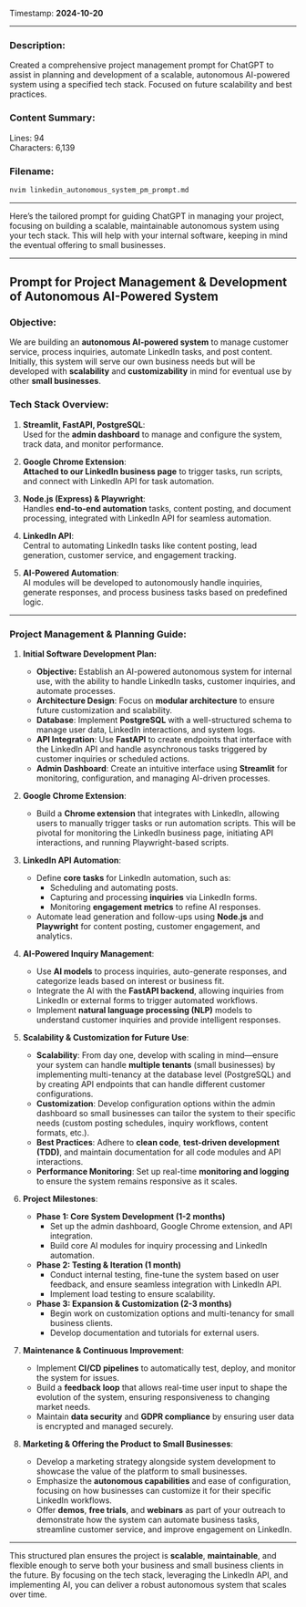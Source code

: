Timestamp: **2024-10-20**

---

### Description:
Created a comprehensive project management prompt for ChatGPT to assist in planning and development of a scalable, autonomous AI-powered system using a specified tech stack. Focused on future scalability and best practices.

### Content Summary:
Lines: 94  
Characters: 6,139

### Filename:
```bash
nvim linkedin_autonomous_system_pm_prompt.md
```

---

Here’s the tailored prompt for guiding ChatGPT in managing your project, focusing on building a scalable, maintainable autonomous system using your tech stack. This will help with your internal software, keeping in mind the eventual offering to small businesses.

---

## **Prompt for Project Management & Development of Autonomous AI-Powered System**

### **Objective:**
We are building an **autonomous AI-powered system** to manage customer service, process inquiries, automate LinkedIn tasks, and post content. Initially, this system will serve our own business needs but will be developed with **scalability** and **customizability** in mind for eventual use by other **small businesses**.

### **Tech Stack Overview:**
1. **Streamlit, FastAPI, PostgreSQL**:  
   Used for the **admin dashboard** to manage and configure the system, track data, and monitor performance.
   
2. **Google Chrome Extension**:  
   **Attached to our LinkedIn business page** to trigger tasks, run scripts, and connect with LinkedIn API for task automation.

3. **Node.js (Express) & Playwright**:  
   Handles **end-to-end automation** tasks, content posting, and document processing, integrated with LinkedIn API for seamless automation.

4. **LinkedIn API**:  
   Central to automating LinkedIn tasks like content posting, lead generation, customer service, and engagement tracking.

5. **AI-Powered Automation**:  
   AI modules will be developed to autonomously handle inquiries, generate responses, and process business tasks based on predefined logic.

---

### **Project Management & Planning Guide:**

1. **Initial Software Development Plan:**
   - **Objective:** Establish an AI-powered autonomous system for internal use, with the ability to handle LinkedIn tasks, customer inquiries, and automate processes.
   - **Architecture Design**: Focus on **modular architecture** to ensure future customization and scalability.
   - **Database**: Implement **PostgreSQL** with a well-structured schema to manage user data, LinkedIn interactions, and system logs.
   - **API Integration**: Use **FastAPI** to create endpoints that interface with the LinkedIn API and handle asynchronous tasks triggered by customer inquiries or scheduled actions.
   - **Admin Dashboard**: Create an intuitive interface using **Streamlit** for monitoring, configuration, and managing AI-driven processes.

2. **Google Chrome Extension**:
   - Build a **Chrome extension** that integrates with LinkedIn, allowing users to manually trigger tasks or run automation scripts. This will be pivotal for monitoring the LinkedIn business page, initiating API interactions, and running Playwright-based scripts.

3. **LinkedIn API Automation**:
   - Define **core tasks** for LinkedIn automation, such as:
     - Scheduling and automating posts.
     - Capturing and processing **inquiries** via LinkedIn forms.
     - Monitoring **engagement metrics** to refine AI responses.
   - Automate lead generation and follow-ups using **Node.js** and **Playwright** for content posting, customer engagement, and analytics.

4. **AI-Powered Inquiry Management**:
   - Use **AI models** to process inquiries, auto-generate responses, and categorize leads based on interest or business fit.
   - Integrate the AI with the **FastAPI backend**, allowing inquiries from LinkedIn or external forms to trigger automated workflows.
   - Implement **natural language processing (NLP)** models to understand customer inquiries and provide intelligent responses.

5. **Scalability & Customization for Future Use**:
   - **Scalability**: From day one, develop with scaling in mind—ensure your system can handle **multiple tenants** (small businesses) by implementing multi-tenancy at the database level (PostgreSQL) and by creating API endpoints that can handle different customer configurations.
   - **Customization**: Develop configuration options within the admin dashboard so small businesses can tailor the system to their specific needs (custom posting schedules, inquiry workflows, content formats, etc.).
   - **Best Practices**: Adhere to **clean code**, **test-driven development (TDD)**, and maintain documentation for all code modules and API interactions.
   - **Performance Monitoring**: Set up real-time **monitoring and logging** to ensure the system remains responsive as it scales.

6. **Project Milestones**:
   - **Phase 1: Core System Development (1-2 months)**
     - Set up the admin dashboard, Google Chrome extension, and API integration.
     - Build core AI modules for inquiry processing and LinkedIn automation.
   - **Phase 2: Testing & Iteration (1 month)**
     - Conduct internal testing, fine-tune the system based on user feedback, and ensure seamless integration with LinkedIn API.
     - Implement load testing to ensure scalability.
   - **Phase 3: Expansion & Customization (2-3 months)**
     - Begin work on customization options and multi-tenancy for small business clients.
     - Develop documentation and tutorials for external users.

7. **Maintenance & Continuous Improvement**:
   - Implement **CI/CD pipelines** to automatically test, deploy, and monitor the system for issues.
   - Build a **feedback loop** that allows real-time user input to shape the evolution of the system, ensuring responsiveness to changing market needs.
   - Maintain **data security** and **GDPR compliance** by ensuring user data is encrypted and managed securely.

8. **Marketing & Offering the Product to Small Businesses**:
   - Develop a marketing strategy alongside system development to showcase the value of the platform to small businesses.
   - Emphasize the **autonomous capabilities** and ease of configuration, focusing on how businesses can customize it for their specific LinkedIn workflows.
   - Offer **demos**, **free trials**, and **webinars** as part of your outreach to demonstrate how the system can automate business tasks, streamline customer service, and improve engagement on LinkedIn.

---

This structured plan ensures the project is **scalable**, **maintainable**, and flexible enough to serve both your business and small business clients in the future. By focusing on the tech stack, leveraging the LinkedIn API, and implementing AI, you can deliver a robust autonomous system that scales over time.
